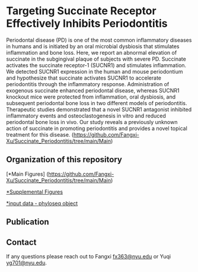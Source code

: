 # Targeting Succinate Receptor Effectively Inhibits Periodontitis
Periodontal disease (PD) is one of the most common inflammatory diseases in humans and is initiated by an oral microbial dysbiosis that stimulates inflammation and bone loss. Here, we report an abnormal elevation of succinate in the subgingival plaque of subjects with severe PD. Succinate activates the succinate receptor-1 (SUCNR1) and stimulates inflammation. We detected SUCNR1 expression in the human and mouse periodontium and hypothesize that succinate activates SUCNR1 to accelerate periodontitis through the inflammatory response. Administration of exogenous succinate enhanced periodontal disease, whereas SUCNR1 knockout mice were protected from inflammation, oral dysbiosis, and subsequent periodontal bone loss in two different models of periodontitis. Therapeutic studies demonstrated that a novel SUCNR1 antagonist inhibited inflammatory events and osteoclastogenesis in vitro and reduced periodontal bone loss in vivo. Our study reveals a previously unknown action of succinate in promoting periodontitis and provides a novel topical treatment for this disease.
(https://github.com/Fangxi-Xu/Succinate_Periodontitis/tree/main/Main)




## Organization of this repository
[*Main Figures]
(https://github.com/Fangxi-Xu/Succinate_Periodontitis/tree/main/Main)

[*Supplemental Figures](https://github.com/Fangxi-Xu/Succinate_Periodontitis/tree/main/Supplemental)

[*input data - phyloseq object](https://github.com/Fangxi-Xu/Succinate_Periodontitis/tree/main/Data)


## Publication


## Contact
If any questions please reach out to Fangxi fx363@nyu.edu or Yuqi yg701@nyu.edu.
